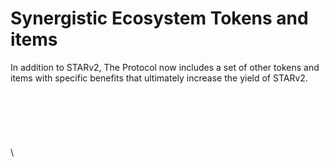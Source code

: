 # Synergistic Ecosystem Tokens and items

In addition to STARv2, The Protocol now includes a set of other tokens and items with specific benefits that ultimately increase the yield of STARv2. \
\
\
\
\
\
\
\
